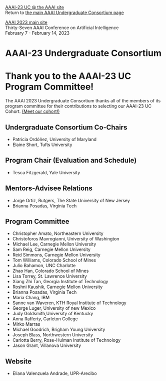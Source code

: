 
[AAAI-23 UC @ the AAAI site ](https://aaai.org/Conferences/AAAI-23/undergraduate-consortium/)  
Return to [the main AAAI Undergraduate Consortium page](https://aaai-uc.github.io/)

[AAAI 2023 main site](https://aaai.org/Conferences/AAAI-23/)  
Thirty-Seven AAAI Conference on Artificial Intelligence  
February 7 - February 14, 2023


# AAAI-23 Undergraduate Consortium

# Thank you to the AAAI-23 UC Program Committee!

The AAAI 2023 Undergraduate Consortium thanks all of the members of its program committee for their contributions to selecting our AAAI-23 UC Cohort. [(Meet our cohort!)](https://aaai-uc.github.io/2023_scholarsDRAFT.html)

## Undergraduate Consortium Co-Chairs  
- Patricia Ordóñez, University of Maryland
- Elaine Short, Tufts University

## Program Chair (Evaluation and Schedule)
- Tesca Fitzgerald, Yale University

## Mentors-Advisee Relations
- Jorge Ortiz, Rutgers, The State University of New Jersey
- Brianna Posadas, Virginia Tech

## Program Committee
- Christopher	Amato, Northeastern University
- Christoforos Mavrogianni, University of Washington
- Michael	Lee, Carnegie Mellon University
- Sam	Reig, Carnegie Mellon University
- Reid	Simmons, Carnegie Mellon University
- Tom	Williams,	Colorado School of Mines
- Julio	Bahamon, UNC Charlotte
- Zhao	Han, Colorado School of Mines
- Lisa	Torrey, St. Lawrence University
- Xiang Zhi	Tan, Georgia Institute of Technology
- Roshni	Kaushik, Carnegie Mellon University
- Brianna	Posadas, Virginia Tech
- Maria	Chang, IBM
- Sanne	van Waveren, KTH Royal Institute of Technology
- George	Luger, University of new Mexico
- Judy	Goldsmith,University of Kentucky
- Anna	Rafferty,	Carleton College
- Mirko	Marras	
- Michael	Goodrich,	Brigham Young University
- Joseph	Blass, Northwestern University
- Carlotta	Berry, Rose-Hulman Institute of Technology
- Jason	Grant, Villanova University

## Website 
- Eliana Valenzuela Andrade, UPR-Arecibo
